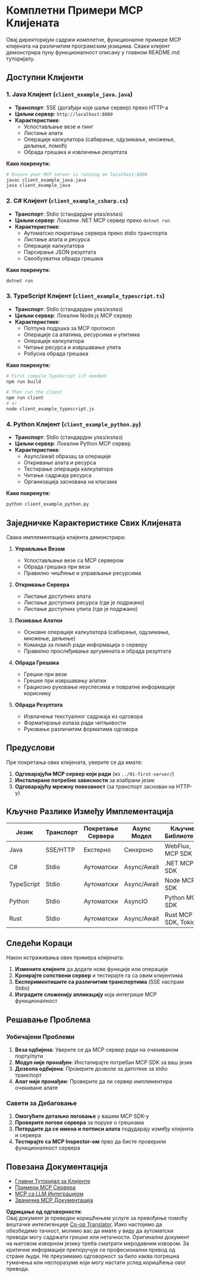 <!--
CO_OP_TRANSLATOR_METADATA:
{
  "original_hash": "8358c13b5b6877e475674697cdc1a904",
  "translation_date": "2025-08-19T17:34:49+00:00",
  "source_file": "03-GettingStarted/02-client/complete_examples.md",
  "language_code": "sr"
}
-->
# Комплетни Примери MCP Клијената

Овај директоријум садржи комплетне, функционалне примере MCP клијената на различитим програмским језицима. Сваки клијент демонстрира пуну функционалност описану у главном README.md туторијалу.

## Доступни Клијенти

### 1. Java Клијент (`client_example_java.java`)

- **Транспорт**: SSE (догађаји које шаље сервер) преко HTTP-а
- **Циљни сервер**: `http://localhost:8080`
- **Карактеристике**:
  - Успостављање везе и пинг
  - Листање алата
  - Операције калкулатора (сабирање, одузимање, множење, дељење, помоћ)
  - Обрада грешака и извлачење резултата

**Како покренути:**

```bash
# Ensure your MCP server is running on localhost:8080
javac client_example_java.java
java client_example_java
```

### 2. C# Клијент (`client_example_csharp.cs`)

- **Транспорт**: Stdio (стандардни улаз/излаз)
- **Циљни сервер**: Локални .NET MCP сервер преко `dotnet run`
- **Карактеристике**:
  - Аутоматско покретање сервера преко stdio транспорта
  - Листање алата и ресурса
  - Операције калкулатора
  - Парсирање JSON резултата
  - Свеобухватна обрада грешака

**Како покренути:**

```bash
dotnet run
```

### 3. TypeScript Клијент (`client_example_typescript.ts`)

- **Транспорт**: Stdio (стандардни улаз/излаз)
- **Циљни сервер**: Локални Node.js MCP сервер
- **Карактеристике**:
  - Потпуна подршка за MCP протокол
  - Операције са алатима, ресурсима и упитима
  - Операције калкулатора
  - Читање ресурса и извршавање упита
  - Робусна обрада грешака

**Како покренути:**

```bash
# First compile TypeScript (if needed)
npm run build

# Then run the client
npm run client
# or
node client_example_typescript.js
```

### 4. Python Клијент (`client_example_python.py`)

- **Транспорт**: Stdio (стандардни улаз/излаз)  
- **Циљни сервер**: Локални Python MCP сервер
- **Карактеристике**:
  - Async/await образац за операције
  - Откривање алата и ресурса
  - Тестирање операција калкулатора
  - Читање садржаја ресурса
  - Организација заснована на класама

**Како покренути:**

```bash
python client_example_python.py
```

## Заједничке Карактеристике Свиx Клијената

Свака имплементација клијента демонстрира:

1. **Управљање Везом**
   - Успостављање везе са MCP сервером
   - Обрада грешака при вези
   - Правилно чишћење и управљање ресурсима

2. **Откривање Сервера**
   - Листање доступних алата
   - Листање доступних ресурса (где је подржано)
   - Листање доступних упита (где је подржано)

3. **Позивање Алатки**
   - Основне операције калкулатора (сабирање, одузимање, множење, дељење)
   - Команда за помоћ ради информација о серверу
   - Правилно прослеђивање аргумената и обрада резултата

4. **Обрада Грешака**
   - Грешке при вези
   - Грешке при извршавању алатки
   - Грациозно руковање неуспесима и повратне информације кориснику

5. **Обрада Резултата**
   - Извлачење текстуалног садржаја из одговора
   - Форматирање излаза ради читљивости
   - Руковање различитим форматима одговора

## Предуслови

Пре покретања ових клијената, уверите се да имате:

1. **Одговарајући MCP сервер који ради** (из `../01-first-server/`)
2. **Инсталиране потребне зависности** за изабрани језик
3. **Одговарајућу мрежну повезаност** (за транспорт заснован на HTTP-у)

## Кључне Разлике Између Имплементација

| Језик      | Транспорт | Покретање Сервера | Async Модел | Кључне Библиотеке   |
|------------|-----------|-------------------|-------------|---------------------|
| Java       | SSE/HTTP  | Екстерно          | Синхроно    | WebFlux, MCP SDK    |
| C#         | Stdio     | Аутоматски        | Async/Await | .NET MCP SDK        |
| TypeScript | Stdio     | Аутоматски        | Async/Await | Node MCP SDK        |
| Python     | Stdio     | Аутоматски        | AsyncIO     | Python MCP SDK      |
| Rust       | Stdio     | Аутоматски        | Async/Await | Rust MCP SDK, Tokio |

## Следећи Кораци

Након истраживања ових примера клијената:

1. **Измените клијенте** да додате нове функције или операције
2. **Креирајте сопствени сервер** и тестирајте га са овим клијентима
3. **Експериментишите са различитим транспортима** (SSE наспрам Stdio)
4. **Изградите сложенију апликацију** која интегрише MCP функционалност

## Решавање Проблема

### Уобичајени Проблеми

1. **Веза одбијена**: Уверите се да MCP сервер ради на очекиваном порту/пути
2. **Модул није пронађен**: Инсталирајте потребан MCP SDK за ваш језик
3. **Дозвола одбијена**: Проверите дозволе за датотеке за stdio транспорт
4. **Алат није пронађен**: Проверите да ли сервер имплементира очекиване алате

### Савети за Дебаговање

1. **Омогућите детаљно логовање** у вашем MCP SDK-у
2. **Проверите логове сервера** за поруке о грешкама
3. **Потврдите да се имена и потписи алата** подударају између клијента и сервера
4. **Тестирајте са MCP Inspector-ом** прво да бисте проверили функционалност сервера

## Повезана Документација

- [Главни Туторијал за Клијенте](./README.md)
- [Примери MCP Сервера](../../../../03-GettingStarted/01-first-server)
- [MCP са LLM Интеграцијом](../../../../03-GettingStarted/03-llm-client)
- [Званична MCP Документација](https://modelcontextprotocol.io/)

**Одрицање од одговорности**:  
Овај документ је преведен коришћењем услуге за превођење помоћу вештачке интелигенције [Co-op Translator](https://github.com/Azure/co-op-translator). Иако настојимо да обезбедимо тачност, молимо вас да имате у виду да аутоматски преводи могу садржати грешке или нетачности. Оригинални документ на његовом изворном језику треба сматрати меродавним извором. За критичне информације препоручује се професионални превод од стране људи. Не преузимамо одговорност за било каква погрешна тумачења или неспоразуме који могу настати услед коришћења овог превода.